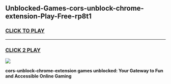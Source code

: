 
## Unblocked-Games-cors-unblock-chrome-extension-Play-Free-rp8t1
<h3>
<a href="https://premium76.site?title=cors-unblock-chrome-extension&ref=18A1">CLICK TO PLAY</a></h3>
<hr>

<h3>
<a href="https://premium76.site?title=cors-unblock-chrome-extension&ref=18A1">CLICK 2 PLAY</a>
  
</h3>

<a href="https://premium76.site?title=cors-unblock-chrome-extension&ref=18A1"><img src="https://clearcache.store/games.png"></a>


**cors-unblock-chrome-extension games unblocked: Your Gateway to Fun and Accessible Online Gaming**
